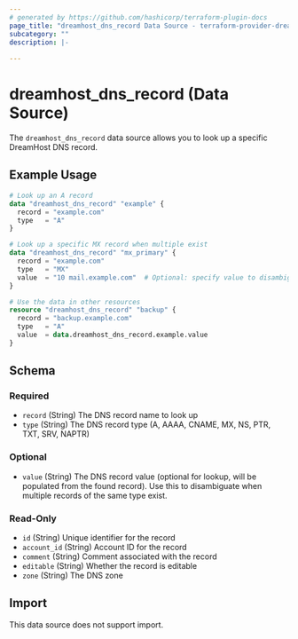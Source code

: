 ```yaml
---
# generated by https://github.com/hashicorp/terraform-plugin-docs
page_title: "dreamhost_dns_record Data Source - terraform-provider-dreamhost"
subcategory: ""
description: |-
  
---
```


# dreamhost_dns_record (Data Source)

The `dreamhost_dns_record` data source allows you to look up a specific DreamHost DNS record.

## Example Usage

```terraform
# Look up an A record
data "dreamhost_dns_record" "example" {
  record = "example.com"
  type   = "A"
}

# Look up a specific MX record when multiple exist
data "dreamhost_dns_record" "mx_primary" {
  record = "example.com"
  type   = "MX"
  value  = "10 mail.example.com"  # Optional: specify value to disambiguate
}

# Use the data in other resources
resource "dreamhost_dns_record" "backup" {
  record = "backup.example.com"
  type   = "A"
  value  = data.dreamhost_dns_record.example.value
}
```

## Schema

### Required

- `record` (String) The DNS record name to look up
- `type` (String) The DNS record type (A, AAAA, CNAME, MX, NS, PTR, TXT, SRV, NAPTR)

### Optional

- `value` (String) The DNS record value (optional for lookup, will be populated from the found record). Use this to disambiguate when multiple records of the same type exist.

### Read-Only

- `id` (String) Unique identifier for the record
- `account_id` (String) Account ID for the record
- `comment` (String) Comment associated with the record
- `editable` (String) Whether the record is editable
- `zone` (String) The DNS zone

## Import

This data source does not support import.
